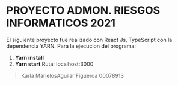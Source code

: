 # PROYECTO ADMON. RIESGOS INFORMATICOS 2021

El siguiente proyecto fue realizado con React Js, TypeScript con la dependencia YARN.
Para la ejecucion del programa:
 1. **Yarn install**
 2.  **Yarn start**
Ruta: localhost:3000



> Karla MarielosAguilar Figueroa 00078913
